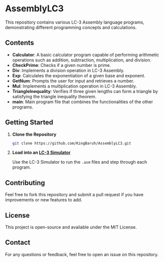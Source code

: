 # AssemblyLC3

This repository contains various LC-3 Assembly language programs, demonstrating different programming concepts and calculations.

## Contents

- **Calculator**: A basic calculator program capable of performing arithmetic operations such as addition, subtraction, multiplication, and division.
- **CheckPrime**: Checks if a given number is prime.
- **Div**: Implements a division operation in LC-3 Assembly.
- **Exp**: Calculates the exponentiation of a given base and exponent.
- **GetNum**: Prompts the user for input and retrieves a number.
- **Mul**: Implements a multiplication operation in LC-3 Assembly.
- **TriangleInequality**: Verifies if three given lengths can form a triangle by satisfying the triangle inequality theorem.
- **main**: Main program file that combines the functionalities of the other programs.

## Getting Started

1. **Clone the Repository**
   ```bash
   git clone https://github.com/KingBaruh/AssemblyLC3.git
2. **Load into an [LC-3 Simulator](https://highered.mheducation.com/sites/0072467509/student_view0/lc-3_simulator.html)**  

   Use the LC-3 Simulator to run the `.asm` files and step through each program.

## Contributing

Feel free to fork this repository and submit a pull request if you have improvements or new features to add.

## License
This project is open-source and available under the MIT License.

## Contact
For any questions or feedback, feel free to open an issue on this repository.
